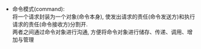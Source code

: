 - 命令模式(command):  
  将一个请求封装为一个对象(命令本身), 使发出请求的责任(命令发送方)和执行请求的责任(命令接收方)分割开.  
  两者之间通过命令对象进行沟通, 方便将命令对象进行储存、传递、调用、增加与管理  